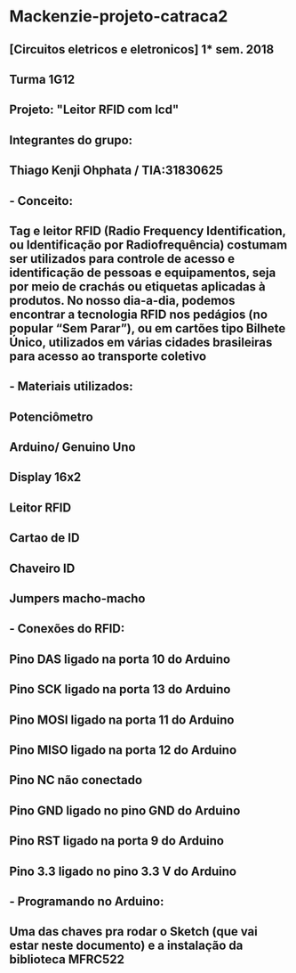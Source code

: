 # Mackenzie-projeto-catraca2
## [Circuitos eletricos e eletronicos] 1* sem. 2018
## Turma 1G12
## Projeto: "Leitor RFID com lcd"
## Integrantes do grupo:
## Thiago Kenji Ohphata / TIA:31830625
## - Conceito:
## Tag e leitor RFID (Radio Frequency Identification, ou Identificação por Radiofrequência) costumam ser utilizados para controle de acesso e identificação de pessoas e equipamentos, seja por meio de crachás ou etiquetas aplicadas à produtos. No nosso dia-a-dia, podemos encontrar a tecnologia RFID nos pedágios (no popular “Sem Parar”), ou em cartões tipo Bilhete Único, utilizados em várias cidades brasileiras para acesso ao transporte coletivo
## - Materiais utilizados:
## Potenciômetro
## Arduino/ Genuino Uno
## Display 16x2
## Leitor RFID
## Cartao de ID
## Chaveiro ID
## Jumpers macho-macho
## - Conexões do RFID:
## Pino DAS ligado na porta 10 do Arduino
## Pino SCK ligado na porta 13 do Arduino
## Pino MOSI ligado na porta 11 do Arduino
## Pino MISO ligado na porta 12 do Arduino
## Pino NC não conectado
## Pino GND ligado no pino GND do Arduino
## Pino RST ligado na porta 9 do Arduino
## Pino 3.3 ligado no pino 3.3 V do Arduino
## - Programando no Arduino:
## Uma das chaves pra rodar o Sketch (que vai estar neste documento) e a instalação da biblioteca MFRC522

